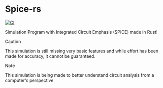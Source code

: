 # Spice-rs
[![CI](https://github.com/100-TomatoJuice/spice-rs/actions/workflows/ci.yml/badge.svg)](https://github.com/100-TomatoJuice/spice-rs/actions/workflows/ci.yml)

Simulation Program with Integrated Circuit Emphasis (SPICE) made in Rust!

> [!Caution]
> This simulation is still missing very basic features and while effort has been made for accuracy, it cannot be guaranteed.

> [!NOTE]
> This simulation is being made to better understand circuit analysis from a computer's perspective
